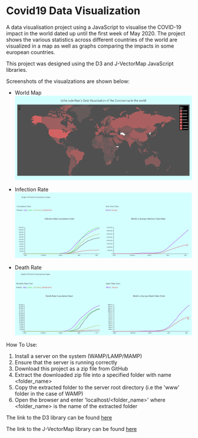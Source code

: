 # Covid19 Data Visualization
A data visualisation project using a JavaScript to visualise the COVID-19 impact in the world dated up until the first week of May 2020. The project shows the various statistics across different countries of the world are visualized in a map as well as graphs comparing the impacts in some european countries.

This project was designed using the D3 and J-VectorMap JavaScript libraries.

Screenshots of the visualzations are shown below:

* World Map
![World Map](./screenshot-1.PNG)

* Infection Rate
![Infection Rate](./screenshot-2.PNG)

* Death Rate
![Death Rate](./screenshot-3.PNG)


How To Use:
1. Install a server on the system (WAMP/LAMP/MAMP)
2. Ensure that the server is running correctly
3. Download this project as a zip file from GitHub
4. Extract the downloaded zip file into a specified folder with name <folder_name>
5. Copy the extracted folder to the server root directory (i.e the 'www' folder in the case of WAMP)
6. Open the browser and enter 'localhost/<folder_name>' where <folder_name> is the name of the extracted folder

The link to the D3 library can be found [here](https://d3js.org/)

The link to the J-VectorMap library can be found [here](https://jvectormap.com/)